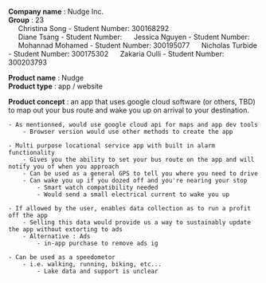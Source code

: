 **Company name** : Nudge Inc.  
    **Group** : 23  
    &nbsp;&nbsp;&nbsp;&nbsp;&nbsp;Christina Song    - Student Number: 300168292  
    &nbsp;&nbsp;&nbsp;&nbsp;&nbsp;Diane Tsang       - Student Number:
    &nbsp;&nbsp;&nbsp;&nbsp;&nbsp;Jessica Nguyen    - Student Number:
    &nbsp;&nbsp;&nbsp;&nbsp;&nbsp;Mohannad Mohamed  - Student Number: 300195077 
    &nbsp;&nbsp;&nbsp;&nbsp;&nbsp;Nicholas Turbide  - Student Number: 300175302
    &nbsp;&nbsp;&nbsp;&nbsp;&nbsp;Zakaria Oulli     - Student Number: 300203793
          
**Product name** : Nudge  
**Product type** : app / website



**Product concept** : an app that uses google cloud software (or others, TBD) to map out your bus route and wake you up on arrival to your destination.

    - As mentionned, would use google cloud api for maps and app dev tools
        - Browser version would use other methods to create the app

    - Multi purpose locational service app with built in alarm functionality
        - Gives you the ability to set your bus route on the app and will notify you of when you approach 
        - Can be used as a general GPS to tell you where you need to drive
        - Can wake you up if you dozed off and you're nearing your stop
            - Smart watch compatibility needed
            - Would send a small electrical current to wake you up

    - If allowed by the user, enables data collection as to run a profit off the app
        - Selling this data would provide us a way to sustainably update the app without extorting to ads
        - Alternative : Ads 
            - in-app purchase to remove ads ig

    - Can be used as a speedometor 
        - i.e. walking, running, biking, etc...
            - Lake data and support is unclear
            
    
